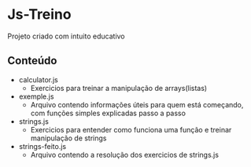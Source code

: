 # Js-Treino
Projeto criado com intuito educativo
## Conteúdo
- calculator.js
  - Exercicios para treinar a manipulação de arrays(listas)
- exemple.js
  - Arquivo contendo informações úteis para quem está começando, com funções simples explicadas passo a passo
- strings.js
  - Exercicios para entender como funciona uma função e treinar manipulação de strings
- strings-feito.js
  - Arquivo contendo a resolução dos exercicios de strings.js
